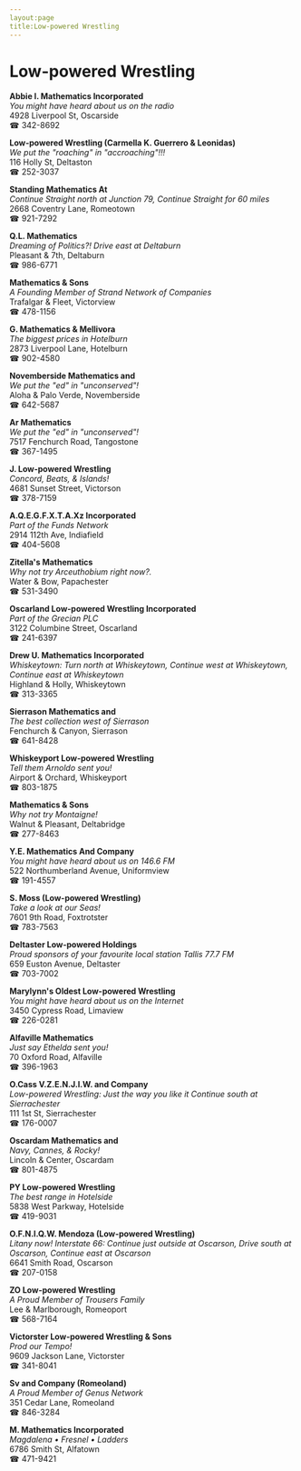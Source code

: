 ```yaml
---
layout:page
title:Low-powered Wrestling
---
```

# Low-powered Wrestling

**Abbie I. Mathematics Incorporated**  
_You might have heard about us on the radio_  
4928 Liverpool St, Oscarside  
☎ 342-8692



**Low-powered Wrestling (Carmella K. Guerrero & Leonidas)**  
_We put the "roaching" in "accroaching"!!!_  
116 Holly St, Deltaston  
☎ 252-3037



**Standing Mathematics At**  
_Continue Straight north at Junction 79, Continue Straight for 60 miles_  
2668 Coventry Lane, Romeotown  
☎ 921-7292



**Q.L. Mathematics**  
_Dreaming of Politics?! 
Drive east at Deltaburn_  
Pleasant & 7th, Deltaburn  
☎ 986-6771



**Mathematics & Sons**  
_A Founding Member of Strand Network of Companies_  
Trafalgar & Fleet, Victorview  
☎ 478-1156



**G. Mathematics & Mellivora**  
_The biggest prices in Hotelburn_  
2873 Liverpool Lane, Hotelburn  
☎ 902-4580



**Novemberside Mathematics and**  
_We put the "ed" in "unconserved"!_  
Aloha & Palo Verde, Novemberside  
☎ 642-5687



**Ar Mathematics**  
_We put the "ed" in "unconserved"!_  
7517 Fenchurch Road, Tangostone  
☎ 367-1495



**J. Low-powered Wrestling**  
_Concord, Beats, & Islands!_  
4681 Sunset Street, Victorson  
☎ 378-7159



**A.Q.E.G.F.X.T.A.Xz Incorporated**  
_Part of the Funds Network_  
2914 112th Ave, Indiafield  
☎ 404-5608



**Zitella's Mathematics**  
_Why not try Arceuthobium right now?._  
Water & Bow, Papachester  
☎ 531-3490



**Oscarland Low-powered Wrestling Incorporated**  
_Part of the Grecian PLC_  
3122 Columbine Street, Oscarland  
☎ 241-6397



**Drew U. Mathematics Incorporated**  
_Whiskeytown: Turn north at Whiskeytown, Continue west at Whiskeytown, Continue east at Whiskeytown_  
Highland & Holly, Whiskeytown  
☎ 313-3365



**Sierrason Mathematics and**  
_The best collection west of Sierrason_  
Fenchurch & Canyon, Sierrason  
☎ 641-8428



**Whiskeyport Low-powered Wrestling**  
_Tell them Arnoldo sent you!_  
Airport & Orchard, Whiskeyport  
☎ 803-1875



**Mathematics & Sons**  
_Why not try Montaigne!_  
Walnut & Pleasant, Deltabridge  
☎ 277-8463



**Y.E. Mathematics And Company**  
_You might have heard about us on 146.6 FM_  
522 Northumberland Avenue, Uniformview  
☎ 191-4557



**S. Moss (Low-powered Wrestling)**  
_Take a look at our Seas!_  
7601 9th Road, Foxtrotster  
☎ 783-7563



**Deltaster Low-powered Holdings**  
_Proud sponsors of your favourite local station Tallis 77.7 FM_  
659 Euston Avenue, Deltaster  
☎ 703-7002



**Marylynn's Oldest Low-powered Wrestling**  
_You might have heard about us on the Internet_  
3450 Cypress Road, Limaview  
☎ 226-0281



**Alfaville Mathematics**  
_Just say Ethelda sent you!_  
70 Oxford Road, Alfaville  
☎ 396-1963



**O.Cass V.Z.E.N.J.I.W. and Company**  
_Low-powered Wrestling: Just the way you like it 
Continue south at Sierrachester_  
111 1st St, Sierrachester  
☎ 176-0007



**Oscardam Mathematics and**  
_Navy, Cannes, & Rocky!_  
Lincoln & Center, Oscardam  
☎ 801-4875



**PY Low-powered Wrestling**  
_The best range in Hotelside_  
5838 West Parkway, Hotelside  
☎ 419-9031



**O.F.N.I.Q.W. Mendoza (Low-powered Wrestling)**  
_Litany now! 
Interstate 66: Continue just outside at Oscarson, Drive south at Oscarson, Continue east at Oscarson_  
6641 Smith Road, Oscarson  
☎ 207-0158



**ZO Low-powered Wrestling**  
_A Proud Member of Trousers Family_  
Lee & Marlborough, Romeoport  
☎ 568-7164



**Victorster Low-powered Wrestling & Sons**  
_Prod our Tempo!_  
9609 Jackson Lane, Victorster  
☎ 341-8041



**Sv and Company (Romeoland)**  
_A Proud Member of Genus Network_  
351 Cedar Lane, Romeoland  
☎ 846-3284



**M. Mathematics Incorporated**  
_Magdalena • Fresnel • Ladders_  
6786 Smith St, Alfatown  
☎ 471-9421



